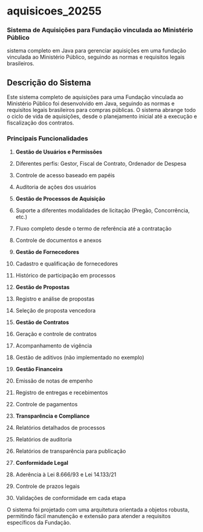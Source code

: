 # aquisicoes_20255


### Sistema de Aquisições para Fundação vinculada ao Ministério Público

 sistema completo em Java para gerenciar aquisições em uma fundação vinculada ao Ministério Público, seguindo as normas e requisitos legais brasileiros.



## Descrição do Sistema

Este sistema completo de aquisições para uma Fundação vinculada ao Ministério Público foi desenvolvido em Java, seguindo as normas e requisitos legais brasileiros para compras públicas. O sistema abrange todo o ciclo de vida de aquisições, desde o planejamento inicial até a execução e fiscalização dos contratos.

### Principais Funcionalidades

1. **Gestão de Usuários e Permissões**

1. Diferentes perfis: Gestor, Fiscal de Contrato, Ordenador de Despesa
2. Controle de acesso baseado em papéis
3. Auditoria de ações dos usuários



2. **Gestão de Processos de Aquisição**

1. Suporte a diferentes modalidades de licitação (Pregão, Concorrência, etc.)
2. Fluxo completo desde o termo de referência até a contratação
3. Controle de documentos e anexos



3. **Gestão de Fornecedores**

1. Cadastro e qualificação de fornecedores
2. Histórico de participação em processos



4. **Gestão de Propostas**

1. Registro e análise de propostas
2. Seleção de proposta vencedora



5. **Gestão de Contratos**

1. Geração e controle de contratos
2. Acompanhamento de vigência
3. Gestão de aditivos (não implementado no exemplo)



6. **Gestão Financeira**

1. Emissão de notas de empenho
2. Registro de entregas e recebimentos
3. Controle de pagamentos



7. **Transparência e Compliance**

1. Relatórios detalhados de processos
2. Relatórios de auditoria
3. Relatórios de transparência para publicação



8. **Conformidade Legal**

1. Aderência à Lei 8.666/93 e Lei 14.133/21
2. Controle de prazos legais
3. Validações de conformidade em cada etapa





O sistema foi projetado com uma arquitetura orientada a objetos robusta, permitindo fácil manutenção e extensão para atender a requisitos específicos da Fundação.
